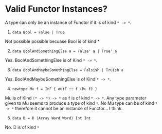 # Valid Functor Instances?

A type can only be an instance of Functor if it is of kind `* -> *`.

1) `data Bool = False | True`

Not possible possible becuase Bool is of kind *

2) `data BoolAndSomethingElse a = False' a | True' a`

Yes. BoolAndSomethingElse is of Kind `* -> *`.

3) `data BoolAndMaybeSomethingElse = Falsish | Truish a`

Yes. BoolAndMaybeSomethingElse is of Kind `* -> *`.

4) `newtype Mu f = InF { outF :: f (Mu f) }`

Mu is of Kind `(* -> *) -> *` as `f` is of kind `* -> *`. Any type parameter
given to Mu seems to produce a type of kind `*`. No Mu type can be of kind
`* -> *` therefore it cannot be an instance of Functor... I think.

5) `data D = D (Array Word Word) Int Int`

No. D is of kind `*`
